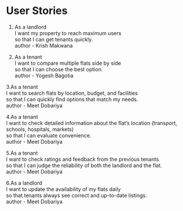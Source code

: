 # User Stories

1. As a landlord <br>
I want my property to reach maximum users <br>
so that I can get tenants quickly.<br>
author - Krish Makwana <br>

2. As a tenant <br>
I want to compare multiple flats side by side <br>
so that I can choose the best option. <br>
author - Yogesh Bagotia <br>

3.As a tenant <br>
  I want to search flats by location, budget, and facilities <br>
  so that I can quickly find options that match my needs.<br>
  author - Meet Dobariya <br>

4.As a tenant <br> 
  I want to check detailed information about the flat’s location (transport, schools, hospitals, markets) <br>
  so that I can evaluate convenience. <br>
  author - Meet Dobariya <br>

5.As a tenant <br> 
  I want to check ratings and feedback from the previous tenants <br>
  so that I can judge the reliability of both the landlord and the flat.<br> 
  author - Meet Dobariya <br>

6.As a landlord <br>
  I want to update the availability of my flats daily <br> 
  so that tenants always see correct and up-to-date listings.<br>
  author - Meet Dobariya <br>


